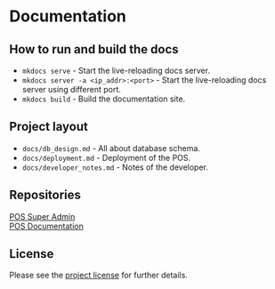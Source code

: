 # Documentation


## How to run and build the docs

* `mkdocs serve` - Start the live-reloading docs server.
* `mkdocs server -a <ip_addr>:<port>` - Start the live-reloading docs server using different port.
* `mkdocs build` - Build the documentation site.

## Project layout

* `docs/db_design.md` - All about database schema.
* `docs/deployment.md` - Deployment of the POS.
* `docs/developer_notes.md` - Notes of the developer.

## Repositories

[POS Super Admin](https://github.com/drc29/pos-super-admin)</br>
[POS Documentation](https://github.com/drc29/pos-docs)

## License
Please see the [project license](license.md) for further details.
